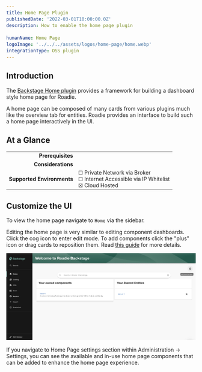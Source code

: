 ```yaml
---
title: Home Page Plugin
publishedDate: '2022-03-01T10:00:00.0Z'
description: How to enable the home page plugin

humanName: Home Page
logoImage: '../../../assets/logos/home-page/home.webp'
integrationType: OSS plugin
---
```


## Introduction


The [Backstage Home plugin](https://github.com/backstage/backstage/blob/master/plugins/home/README.md) provides a framework for building a dashboard style home page for Roadie. 

A home page can be composed of many cards from various plugins much like the overview tab for entities. Roadie provides an interface to build such a home page interactively in the UI.

## At a Glance
| | |
|---: | --- |
| **Prerequisites** |  |
| **Considerations** |  |
| **Supported Environments** | ☐ Private Network via Broker <br /> ☐ Internet Accessible via IP Whitelist <br /> ☒ Cloud Hosted | 

## Customize the UI

To view the home page navigate to `Home` via the sidebar.

Editing the home page is very similar to editing component dashboards. Click the cog icon to enter edit mode. To add
components click the "plus" icon or drag cards to reposition them. Read [this guide](/docs/getting-started/updating-the-ui#updating-the-home-page) 
for more details.

![Edit Home Page Button](./edit-home-page-button.webp)

If you navigate to Home Page settings section within Administration -> Settings, you can see the available and in-use home page components that can be added to enhance the home page experience.
